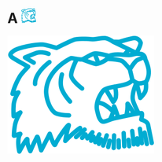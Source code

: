 # A <a href="url"><img src="/src/image/assets/blue-icon-logo.svg" height="30" width="30" ></a>

![alt text](/src/image/assets/blue-icon-logo.svg)
